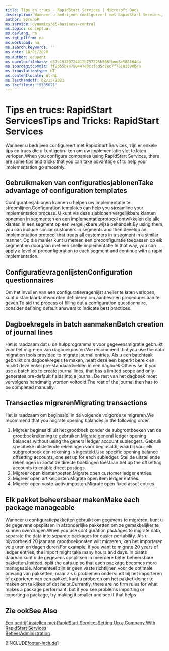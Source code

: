 ```yaml
---
title: Tips en trucs - RapidStart Services | Microsoft Docs
description: Wanneer u bedrijven configureert met RapidStart Services, zijn er enkele tips en trucs die u kunt gebruiken om uw implementatie vlot te laten verlopen.
author: SorenGP
ms.service: dynamics365-business-central
ms.topic: conceptual
ms.devlang: na
ms.tgt_pltfrm: na
ms.workload: na
ms.search.keywords: ''
ms.date: 10/01/2020
ms.author: edupont
ms.openlocfilehash: d37c15320724412b757225b506fbee8e588164da
ms.sourcegitcommit: ff2b55b7e790447e0c1fcd5c2ec7f7610338ebaa
ms.translationtype: HT
ms.contentlocale: nl-NL
ms.lasthandoff: 02/15/2021
ms.locfileid: "5385621"
---
```

# <a name="tips-and-tricks-rapidstart-services"></a><span data-ttu-id="f5f4d-103">Tips en trucs: RapidStart Services</span><span class="sxs-lookup"><span data-stu-id="f5f4d-103">Tips and Tricks: RapidStart Services</span></span>

<span data-ttu-id="f5f4d-104">Wanneer u bedrijven configureert met RapidStart Services, zijn er enkele tips en trucs die u kunt gebruiken om uw implementatie vlot te laten verlopen.</span><span class="sxs-lookup"><span data-stu-id="f5f4d-104">When you configure companies using RapidStart Services, there are some tips and tricks that you can take advantage of to help your implementation go smoothly.</span></span>  

## <a name="take-advantage-of-configuration-templates"></a><span data-ttu-id="f5f4d-105">Gebruikmaken van configuratiesjablonen</span><span class="sxs-lookup"><span data-stu-id="f5f4d-105">Take advantage of configuration templates</span></span>

<span data-ttu-id="f5f4d-106">Configuratiesjablonen kunnen u helpen uw implementatie te stroomlijnen.</span><span class="sxs-lookup"><span data-stu-id="f5f4d-106">Configuration templates can help you streamline your implementation process.</span></span> <span data-ttu-id="f5f4d-107">U kunt via deze sjablonen vergelijkbare klanten opnemen in segmenten en een implementatieprotocol ontwikkelen die alle klanten in een segment op een vergelijkbare wijze behandelt.</span><span class="sxs-lookup"><span data-stu-id="f5f4d-107">By using them, you can include similar customers in segments and then develop an implementation protocol that treats all customers in a segment in a similar manner.</span></span> <span data-ttu-id="f5f4d-108">Op die manier kunt u meteen een preconfiguratie toepassen op elk segment en doorgaan met een snelle implementatie.</span><span class="sxs-lookup"><span data-stu-id="f5f4d-108">In that way, you can apply a level of preconfiguration to each segment and continue with a rapid implementation.</span></span>  

## <a name="configuration-questionnaires"></a><span data-ttu-id="f5f4d-109">Configuratievragenlijsten</span><span class="sxs-lookup"><span data-stu-id="f5f4d-109">Configuration questionnaires</span></span>

<span data-ttu-id="f5f4d-110">Om het invullen van een configuratievragenlijst sneller te laten verlopen, kunt u standaardantwoorden definiëren om aanbevolen procedures aan te geven.</span><span class="sxs-lookup"><span data-stu-id="f5f4d-110">To aid the process of filling out a configuration questionnaire, consider defining default answers to indicate best practices.</span></span>  

## <a name="batch-creation-of-journal-lines"></a><span data-ttu-id="f5f4d-111">Dagboekregels in batch aanmaken</span><span class="sxs-lookup"><span data-stu-id="f5f4d-111">Batch creation of journal lines</span></span>

<span data-ttu-id="f5f4d-112">Het is raadzaam dat u de hulpprogramma's voor gegevensmigratie gebruikt voor het migreren van dagboekposten.</span><span class="sxs-lookup"><span data-stu-id="f5f4d-112">We recommend that you use the data migration tools provided to migrate journal entries.</span></span> <span data-ttu-id="f5f4d-113">Als u een batchtaak gebruikt om dagboekregels te maken, heeft deze een beperkt bereik en maakt deze enkel pre-standaardvelden in een dagboek.</span><span class="sxs-lookup"><span data-stu-id="f5f4d-113">Otherwise, if you use a batch job to create journal lines, that has a limited scope and only generates pre-default fields into a journal.</span></span> <span data-ttu-id="f5f4d-114">De rest van het dagboek moet vervolgens handmatig worden voltooid.</span><span class="sxs-lookup"><span data-stu-id="f5f4d-114">The rest of the journal then has to be completed manually.</span></span>  

## <a name="migrating-transactions"></a><span data-ttu-id="f5f4d-115">Transacties migreren</span><span class="sxs-lookup"><span data-stu-id="f5f4d-115">Migrating transactions</span></span>

<span data-ttu-id="f5f4d-116">Het is raadzaam om beginsaldi in de volgende volgorde te migreren.</span><span class="sxs-lookup"><span data-stu-id="f5f4d-116">We recommend that you migrate opening balances in the following order.</span></span> <!--Be aware that you cannot insert ledger entries directly. Instead you must use journals to post the journal lines-->

1. <span data-ttu-id="f5f4d-117">Migreer beginsaldi uit het grootboek zonder de subgrootboeken van de grootboekrekening te gebruiken.</span><span class="sxs-lookup"><span data-stu-id="f5f4d-117">Migrate general ledger opening balances without using the general ledger account subledgers.</span></span> <span data-ttu-id="f5f4d-118">Gebruik specifieke uitstellende rekeningen voor beginsaldi, waarbij voor elk subgrootboek een rekening is ingesteld.</span><span class="sxs-lookup"><span data-stu-id="f5f4d-118">Use specific opening balance offsetting accounts, one set up for each subledger.</span></span> <span data-ttu-id="f5f4d-119">Stel de uitstellende rekeningen in zodat ze directe boekingen toestaan.</span><span class="sxs-lookup"><span data-stu-id="f5f4d-119">Set up the offsetting accounts to enable direct postings.</span></span>  
2. <span data-ttu-id="f5f4d-120">Migreer open klantenposten.</span><span class="sxs-lookup"><span data-stu-id="f5f4d-120">Migrate open customer ledger entries.</span></span>  <!--work on these-->
3. <span data-ttu-id="f5f4d-121">Migreer open artikelposten.</span><span class="sxs-lookup"><span data-stu-id="f5f4d-121">Migrate open item ledger entries.</span></span>  
4. <span data-ttu-id="f5f4d-122">Migreer open vaste-activumposten.</span><span class="sxs-lookup"><span data-stu-id="f5f4d-122">Migrate open fixed asset entries.</span></span>  

## <a name="make-each-package-manageable"></a><span data-ttu-id="f5f4d-123">Elk pakket beheersbaar maken</span><span class="sxs-lookup"><span data-stu-id="f5f4d-123">Make each package manageable</span></span>

<span data-ttu-id="f5f4d-124">Wanneer u configuratiepakketten gebruikt om gegevens te migreren, kunt u de gegevens opsplitsen in afzonderlijke pakketten om ze gemakkelijker te kunnen overdragen.</span><span class="sxs-lookup"><span data-stu-id="f5f4d-124">When you use configuration packages to migrate data, separate the data into separate packages for easier portability.</span></span> <span data-ttu-id="f5f4d-125">Als u bijvoorbeeld 20 jaar aan grootboekposten wilt migreren, kan het importeren vele uren en dagen duren.</span><span class="sxs-lookup"><span data-stu-id="f5f4d-125">For example, if you want to migrate 20 years of ledger entries, the import might take many hours and days.</span></span> <span data-ttu-id="f5f4d-126">In plaats daarvan kunt u de gegevens opsplitsen in meerdere beter beheersbare pakketten.</span><span class="sxs-lookup"><span data-stu-id="f5f4d-126">Instead, split the data up so that each package becomes more manageable.</span></span> <span data-ttu-id="f5f4d-127">Momenteel zijn er geen vaste richtlijnen voor de optimale omvang van pakketten, maar als u problemen ondervindt bij het importeren of exporteren van een pakket, kunt u proberen om het pakket kleiner te maken om te kijken of dat helpt.</span><span class="sxs-lookup"><span data-stu-id="f5f4d-127">Currently, there are no firm rules for what makes a package performant, but if you see problems importing or exporting a package, try making it smaller and see if that helps.</span></span>  

## <a name="see-also"></a><span data-ttu-id="f5f4d-128">Zie ook</span><span class="sxs-lookup"><span data-stu-id="f5f4d-128">See Also</span></span>

[<span data-ttu-id="f5f4d-129">Een bedrijf instellen met RapidStart Services</span><span class="sxs-lookup"><span data-stu-id="f5f4d-129">Setting Up a Company With RapidStart Services</span></span>](admin-set-up-a-company-with-rapidstart.md)  
[<span data-ttu-id="f5f4d-130">Beheer</span><span class="sxs-lookup"><span data-stu-id="f5f4d-130">Administration</span></span>](admin-setup-and-administration.md)  


[!INCLUDE[footer-include](includes/footer-banner.md)]